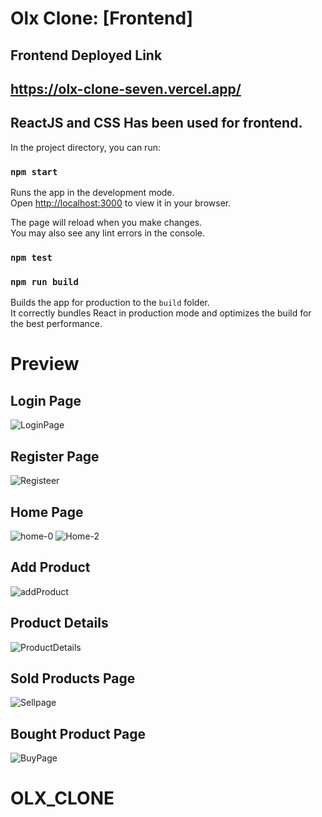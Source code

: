 # Olx Clone: [Frontend]

## Frontend Deployed Link

## https://olx-clone-seven.vercel.app/

## ReactJS and CSS Has been used for frontend.

In the project directory, you can run:

### `npm start`

Runs the app in the development mode.\
Open [http://localhost:3000](http://localhost:3000) to view it in your browser.

The page will reload when you make changes.\
You may also see any lint errors in the console.

### `npm test`

### `npm run build`

Builds the app for production to the `build` folder.\
It correctly bundles React in production mode and optimizes the build for the best performance.

# Preview

## Login Page

![LoginPage](https://user-images.githubusercontent.com/68597674/210129131-262922c1-dace-4912-abe9-225da3c23c47.png)

## Register Page

![Registeer](https://user-images.githubusercontent.com/68597674/210129141-43be5807-9126-4c39-993a-7145f47bcc54.png)

## Home Page

![home-0](https://user-images.githubusercontent.com/68597674/210129153-03429ca3-6baf-4f9b-979b-a7db3b1aefcf.png)
![Home-2](https://user-images.githubusercontent.com/68597674/210129177-6a1db217-3e58-4100-bc18-2e510ecc50a3.png)

## Add Product

![addProduct](https://user-images.githubusercontent.com/68597674/210129242-a7b29897-b255-4a0e-82ae-31b7712e3c99.png)

## Product Details

![ProductDetails](https://user-images.githubusercontent.com/68597674/210129292-963465ac-5ab0-4981-90b9-41c87d7dba54.png)

## Sold Products Page

![Sellpage](https://user-images.githubusercontent.com/68597674/210129312-d0e272d2-4849-4fbc-a936-68b878a6f730.png)

## Bought Product Page

![BuyPage](https://user-images.githubusercontent.com/68597674/210129326-02280e38-19aa-40d4-8380-3a894400dcaa.png)
# OLX_CLONE
